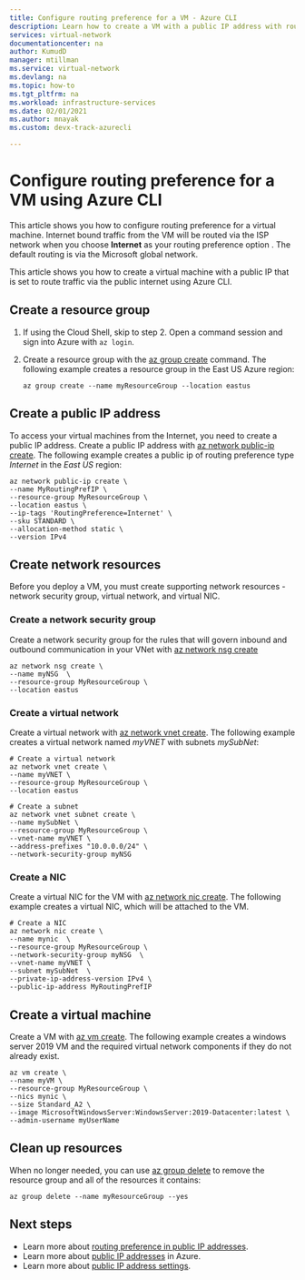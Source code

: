 ```yaml
---
title: Configure routing preference for a VM - Azure CLI
description: Learn how to create a VM with a public IP address with routing preference choice using the Azure command-line interface (CLI).
services: virtual-network
documentationcenter: na
author: KumudD
manager: mtillman
ms.service: virtual-network
ms.devlang: na
ms.topic: how-to
ms.tgt_pltfrm: na
ms.workload: infrastructure-services
ms.date: 02/01/2021
ms.author: mnayak 
ms.custom: devx-track-azurecli

---
```

# Configure routing preference for a VM using Azure CLI

This article shows you how to configure routing preference for a virtual machine. Internet bound traffic from the VM will be routed via the ISP network when you choose **Internet** as your routing preference option . The default routing is via the Microsoft global network.

This article shows you how to create a virtual machine with a public IP that is set to route traffic via the public internet using Azure CLI.

## Create a resource group
1. If using the Cloud Shell, skip to step 2. Open a command session and sign into Azure with `az login`.
2. Create a resource group with the [az group create](/cli/azure/group#az-group-create) command. The following example creates a resource group in the East US Azure region:

    ```azurecli
    az group create --name myResourceGroup --location eastus
    ```

## Create a public IP address
To access your virtual machines from the Internet, you need to create a public IP address. Create a public IP address with [az network public-ip create](/cli/azure/network/public-ip). The following example creates a public ip of routing preference type *Internet* in the *East US* region:

```azurecli
az network public-ip create \
--name MyRoutingPrefIP \
--resource-group MyResourceGroup \
--location eastus \
--ip-tags 'RoutingPreference=Internet' \
--sku STANDARD \
--allocation-method static \
--version IPv4
```

## Create network resources

Before you deploy a VM, you must create supporting network resources - network security group, virtual network, and virtual NIC.

### Create a network security group

Create a network security group for the rules that will govern inbound and outbound communication in your VNet with [az network nsg create](/cli/azure/network/nsg#az-network-nsg-create)

```azurecli
az network nsg create \
--name myNSG  \
--resource-group MyResourceGroup \
--location eastus
```

### Create a virtual network

Create a virtual network with [az network vnet create](/cli/azure/network/vnet#az-network-vnet-create). The following example creates a virtual network named *myVNET* with subnets *mySubNet*:

```azurecli
# Create a virtual network
az network vnet create \
--name myVNET \
--resource-group MyResourceGroup \
--location eastus

# Create a subnet
az network vnet subnet create \
--name mySubNet \
--resource-group MyResourceGroup \
--vnet-name myVNET \
--address-prefixes "10.0.0.0/24" \
--network-security-group myNSG
```

### Create a NIC

Create a virtual NIC for the VM with [az network nic create](/cli/azure/network/nic#az-network-nic-create). The following example creates a virtual NIC, which will be attached to the VM.

```azurecli-interactive
# Create a NIC
az network nic create \
--name mynic  \
--resource-group MyResourceGroup \
--network-security-group myNSG  \
--vnet-name myVNET \
--subnet mySubNet  \
--private-ip-address-version IPv4 \
--public-ip-address MyRoutingPrefIP
```

## Create a virtual machine

Create a VM with [az vm create](/cli/azure/vm#az-vm-create). The following example creates a windows server 2019 VM and the required virtual network components if they do not already exist.

```azurecli
az vm create \
--name myVM \
--resource-group MyResourceGroup \
--nics mynic \
--size Standard_A2 \
--image MicrosoftWindowsServer:WindowsServer:2019-Datacenter:latest \
--admin-username myUserName
```

## Clean up resources

When no longer needed, you can use [az group delete](/cli/azure/group#az-group-delete) to remove the resource group and all of the resources it contains:

```azurecli
az group delete --name myResourceGroup --yes
```

## Next steps

- Learn more about [routing preference in public IP addresses](routing-preference-overview.md).
- Learn more about [public IP addresses](./public-ip-addresses.md#public-ip-addresses) in Azure.
- Learn more about [public IP address settings](virtual-network-public-ip-address.md#create-a-public-ip-address).
